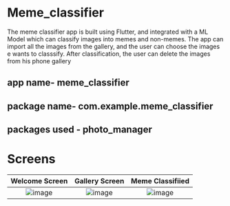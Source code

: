# Meme_classifier

The meme classifier app is built using Flutter, and integrated with a ML Model which can classify images into memes and non-memes. The app can import all the images from the gallery, and the user can choose the images e wants to classsify. After classification, the user can delete the images from his phone gallery

## app name- meme_classifier
## package name- com.example.meme_classifier
## packages used -  photo_manager



# Screens

Welcome Screen             |Gallery Screen            |Meme Classifiied          
:-------------------------:|:-------------------------:|:-------------------------:
![image](https://user-images.githubusercontent.com/82037708/178157190-194d044e-52bd-4774-8e3f-1c6e23375a8b.png)|![image](https://user-images.githubusercontent.com/82037708/178157201-fab228c9-4be9-4f36-a98e-20cd99780fef.png)|![image](https://user-images.githubusercontent.com/82037708/178157210-15d3c69a-543c-48fc-af20-be228ccd55eb.png)
